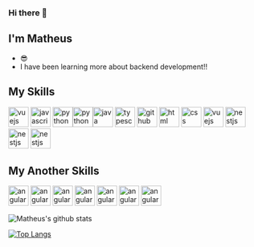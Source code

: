 ### Hi there 👋
## I'm Matheus
- :sunglasses:
- I have been learning more about backend development!!

<!--
## Connect with me:
<a href="https://www.linkedin.com/in/matheus-trinca-4740b11b0/
" target="_blank"><img align="center" alt="diego-linkedin" height="30" width="40" src="https://cdn.jsdelivr.net/npm/simple-icons@3.0.1/icons/linkedin.svg" style="max-width:100%;">
</a>
-->

## My Skills
<img src="https://cdn.jsdelivr.net/gh/devicons/devicon/icons/react/react-original-wordmark.svg" alt="vuejs" width="40" height="40" style="max-width:100%;"></img> <img src="https://cdn.icon-icons.com/icons2/2108/PNG/512/javascript_icon_130900.png" alt="javascript" width="40" height="40" style="max-width:100%;"></img> <img src="https://cdn.jsdelivr.net/gh/devicons/devicon/icons/nodejs/nodejs-original.svg" alt="python" width="40" height="40" style="max-width:100%;"></img><img src="https://cdn.icon-icons.com/icons2/112/PNG/512/python_18894.png" alt="python" width="40" height="40" style="max-width:100%;"></img><img src="https://cdn.jsdelivr.net/gh/devicons/devicon/icons/java/java-original-wordmark.svg" alt="java" width="40" height="40" style="max-width:100%;"></img> <img src="https://cdn.icon-icons.com/icons2/2107/PNG/512/file_type_typescript_official_icon_130107.png" alt="typescript" width="40" height="40" style="max-width:100%;"></img> <img src="https://cdn.icon-icons.com/icons2/936/PNG/512/github-logo_icon-icons.com_73546.png" alt="github" width="40" height="40" style="max-width:100%;"></img> <img src="https://cdn.icon-icons.com/icons2/2415/PNG/512/html_original_wordmark_logo_icon_146478.png" alt="html" width="40" height="40" style="max-width:100%;"></img> <img src="https://cdn.icon-icons.com/icons2/2107/PNG/512/file_type_css_icon_130661.png" alt="css" width="40" height="40" style="max-width:100%;"></img> <img src="https://cdn.jsdelivr.net/gh/devicons/devicon/icons/materialui/materialui-original.svg" alt="vuejs" width="40" height="40" style="max-width:100%;"></img> <img src="https://cdn.jsdelivr.net/gh/devicons/devicon/icons/nestjs/nestjs-plain.svg" width="40" height="40" alt="nestjs" style="max-width:100%;"/> <img src="https://icongr.am/devicon/redis-original.svg" width="40" height="40" alt="nestjs" style="max-width:100%;"/> <img src="https://icongr.am/devicon/docker-original-wordmark.svg" width="40" height="40" alt="nestjs" style="max-width:100%;"/>




## My Another Skills
<img src="https://cdn.jsdelivr.net/gh/devicons/devicon/icons/photoshop/photoshop-line.svg" alt="angular" width="40" height="40" style="max-width:100%;"></img> <img src="https://cdn.jsdelivr.net/gh/devicons/devicon/icons/bootstrap/bootstrap-plain-wordmark.svg" alt="angular" width="40" height="40" style="max-width:100%;"></img> <img src="https://cdn.jsdelivr.net/gh/devicons/devicon/icons/linux/linux-original.svg" alt="angular" width="40" height="40" style="max-width:100%;"></img> <img src="https://cdn.jsdelivr.net/gh/devicons/devicon/icons/firebase/firebase-plain-wordmark.svg" alt="angular" width="40" height="40" style="max-width:100%;"></img> <img src="https://cdn.jsdelivr.net/gh/devicons/devicon/icons/amazonwebservices/amazonwebservices-original.svg" alt="angular" width="40" height="40" style="max-width:100%;"></img> <img src="https://cdn.jsdelivr.net/gh/devicons/devicon/icons/mysql/mysql-original.svg" alt="angular" width="40" height="40" style="max-width:100%;"></img> <img src="https://cdn.jsdelivr.net/gh/devicons/devicon/icons/mongodb/mongodb-original-wordmark.svg" alt="angular" width="40" height="40" style="max-width:100%;"></img>


![Matheus's github stats](https://github-readme-stats.vercel.app/api?username=MatheusTrinca&show_icons=true&count_private=true&theme=dracula)

[![Top Langs](https://github-readme-stats.vercel.app/api/top-langs/?username=MatheusTrinca&layout=compact)](https://github.com/MatheusTrinca/github-readme-stats)


<!--
Here are some ideas to get you started:

- 🔭 I’m currently working on ...
- 🌱 I’m currently learning ...
- 👯 I’m looking to collaborate on ...
- 🤔 I’m looking for help with ...
- 💬 Ask me about ...
- 📫 How to reach me: ...
- 😄 Pronouns: ...
- ⚡ Fun fact: ...
-->
